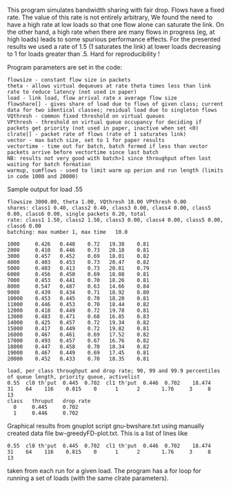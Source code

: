 This program simulates bandwidth sharing with fair drop. Flows have a fixed rate. The value of this rate is not entirely arbitrary, We found the need to have a high rate at low loads so that one flow alone can saturate the link. On the other hand, a high rate when there are many flows in progress (eg, at high loads) leads to some spurious performance effects. For the presented results we used a rate of 1.5 (1 saturates the link) at lower loads decreasing to 1 for loads greater than .5. Hard for reproducibility !

Program parameters are set in the code:
```
flowsize - constant flow size in packets
theta - allows virtual dequeues at rate theta times less than link rate to reduce latency (not used in paper)
load - link load, flow arrival rate x average flow size
flowshare[] - gives share of load due to flows of given class; current data for two identical classes; residual load due to singleton flows
VQthresh - common fixed threshold on virtual queues
VPthresh - threshold on virtual queue occupancy for deciding if packets get priority (not used in paper, inactive when set <0)
clrate[] - packet rate of flows (rate of 1 saturates link)
vector - max batch size, set to 1 for paper results
vectortime - time out for batch, batch formed if less than vector packets arrive before vectortime since last batch
NB: results not very good with batch>1 since throughput often lost waiting for batch formation
warmup, sumflows - used to limit warm up perion and run length (limits in code 1000 and 20000)
```
Sample output for load .55
```
flowsize 3000.00, theta 1.00, VQthresh 10.00 VPthresh 0.00 
shares: class1 0.40, class2 0.40, class3 0.00, class4 0.00, class5 0.00, class6 0.00, single packets 0.20, total 
rate: class1 1.50, class2 1.50, class3 0.00, class4 0.00, class5 0.00, class6 0.00 
batching: max number 1, max time   10.0 

1000  	 0.426 	 0.448 	  0.72 	 19.38 	  0.81
2000  	 0.410 	 0.446 	  0.73 	 20.18 	  0.81
3000  	 0.457 	 0.452 	  0.69 	 18.01 	  0.82
4000  	 0.403 	 0.453 	  0.73 	 20.47 	  0.82
5000  	 0.403 	 0.413 	  0.73 	 20.81 	  0.79
6000  	 0.456 	 0.450 	  0.69 	 18.08 	  0.81
7000  	 0.453 	 0.441 	  0.70 	 18.26 	  0.81
8000  	 0.547 	 0.487 	  0.63 	 14.66 	  0.84
9000  	 0.439 	 0.434 	  0.71 	 18.92 	  0.80
10000  	 0.453 	 0.445 	  0.70 	 18.20 	  0.81
11000  	 0.446 	 0.453 	  0.70 	 18.44 	  0.82
12000  	 0.418 	 0.449 	  0.72 	 19.78 	  0.81
13000  	 0.483 	 0.471 	  0.68 	 16.85 	  0.83
14000  	 0.425 	 0.457 	  0.72 	 19.34 	  0.82
15000  	 0.417 	 0.449 	  0.72 	 19.82 	  0.81
16000  	 0.467 	 0.461 	  0.69 	 17.52 	  0.82
17000  	 0.493 	 0.457 	  0.67 	 16.76 	  0.82
18000  	 0.447 	 0.458 	  0.70 	 18.34 	  0.82
19000  	 0.467 	 0.449 	  0.69 	 17.45 	  0.81
20000  	 0.452 	 0.433 	  0.70 	 18.35 	  0.81

load, per class throughput and drop rate; 90, 99 and 99.9 percentiles  of queue length, priority queue, activelist 
0.55  cl0 th'put  0.445  0.702  cl1 th'put  0.446  0.702    18.474   31    64    116    0.815    0      1      2       1.76     3     8     13 
class   thruput   drop rate 
  0     0.445     0.702
  1     0.446     0.702
```

Graphical results from gnuplot script gnu-bwshare.txt using manually created data file bw-greedyFD-plot.txt. This is a list of lines like 
```
0.55  cl0 th'put  0.445  0.702  cl1 th'put  0.446  0.702    18.474   31    64    116    0.815    0      1      2       1.76     3     8     13
```
taken from each run for a given load. The program has a for loop for running a set of loads (with the same clrate parameters).

